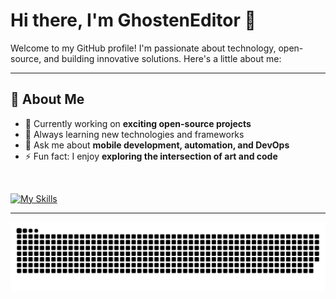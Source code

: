 # Hi there, I'm GhostenEditor 👋

Welcome to my GitHub profile! I'm passionate about technology, open-source, and building innovative solutions. Here's a little about me:

---

## 🚀 About Me
- 🔭 Currently working on **exciting open-source projects**
- 🌱 Always learning new technologies and frameworks
- 💬 Ask me about **mobile development, automation, and DevOps**
- ⚡ Fun fact: I enjoy **exploring the intersection of art and code**

<br>

[![My Skills](https://skillicons.dev/icons?perline=14&i=angular,apple,bootstrap,css,dart,docker,electron,figma,flutter,git,github,githubactions,html,idea,ai,js,kotlin,linux,md,mysql,nginx,nodejs,ps,postman,reactivex,redis,regex,rust,sass,sqlite,svg,swift,tauri,threejs,ts,ubuntu,vite,vscode,vue,wasm,windows,yarn)](https://github.com/GhostenEditor)

---

<picture>
     <source media="(prefers-color-scheme: dark)" srcset="https://raw.githubusercontent.com/GhostenEditor/GhostenEditor/main/out/github-snake-dark.svg" />
     <source media="(prefers-color-scheme: light)" srcset="https://raw.githubusercontent.com/GhostenEditor/GhostenEditor/main/out/github-snake.svg" />
     <img alt="Star History Chart" src="https://raw.githubusercontent.com/GhostenEditor/GhostenEditor/main/out/github-snake.svg" />
</picture>
